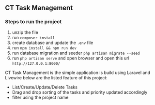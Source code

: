 
## CT Task Management

### Steps to run the project
1. unzip the file 
2. run `composer install` 
3. create database and update the `.env` file
4.  run `npm install && npm run dev`
5. run database migration and seeder `php artisan migrate --seed`
6. run `php artisan serve` and open browser and open this url `http://127.0.0.1:8000/`


CT Task Management is the simple application is build using Laravel and Livewire below are the listed feature of this project: 
- List/Create/Update/Delete Tasks
- Drag and drop sorting of the tasks and priority updated accordingly
- filter using the project name
